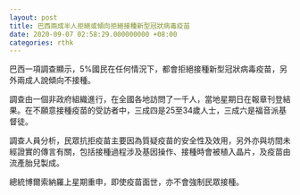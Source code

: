 ```yaml
---
layout: post
title: 巴西兩成半人拒絕或傾向拒絕接種新型冠狀病毒疫苗
date: 2020-09-07 02:58:29.000000000 +08:00
categories: rthk
---
```


巴西一項調查顯示，5%國民在任何情況下，都會拒絕接種新型冠狀病毒疫苗，另外兩成人說傾向不接種。

調查由一個非政府組織進行，在全國各地訪問了一千人，當地星期日在報章刊登結果。在不願意接種疫苗的受訪者中，三成四是25至34歲人士，三成六是福音派基督徒。

調查人員分析，民眾抗拒疫苗主要因為質疑疫苗的安全性及效用，另外亦與坊間未經證實的傳言有關，包括接種過程涉及基因操作、接種時會被植入晶片，及疫苗由流產胎兒製成。

總統博爾索納羅上星期重申，即使疫苗面世，亦不會強制民眾接種。
